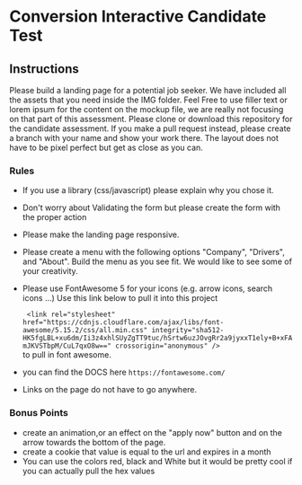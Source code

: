 # Conversion Interactive Candidate Test

## Instructions
Please build a landing page for a potential job seeker. We have included all the assets that you need inside 
the IMG folder. Feel Free to use filler text or lorem ipsum for the content on the mockup file, we are really not
focusing on that part of this assessment. Please clone or download this repository for the candidate assessment.
If you make a pull request instead, please create a branch with your name and show your work there. The layout 
does not have to be pixel perfect but get as close as you can.

### Rules
 - If you use a library (css/javascript) please explain why you chose it. 
 - Don't worry about Validating the form but please create the form with the proper action
 - Please make the landing page responsive.
 - Please create a menu with the following options "Company", "Drivers", and "About". Build the menu as you
   see fit. We would like to see some of your creativity.
 - Please use FontAwesome 5 for your icons (e.g. arrow icons, search icons ...) Use this link below to pull it into
 this project
   
   ``` <link rel="stylesheet" href="https://cdnjs.cloudflare.com/ajax/libs/font-awesome/5.15.2/css/all.min.css" integrity="sha512-HK5fgLBL+xu6dm/Ii3z4xhlSUyZgTT9tuc/hSrtw6uzJOvgRr2a9jyxxT1ely+B+xFAmJKVSTbpM/CuL7qxO8w==" crossorigin="anonymous" />```  
  to pull in font awesome.
- you can find the DOCS here ```https://fontawesome.com/```
- Links on the page do not have to go anywhere.



### Bonus Points
- create an animation,or an effect on the "apply now" button and on the arrow towards the bottom of the page.
- create a cookie that value is equal to the url and expires in a month
- You can use the colors red, black and White but it would be pretty cool if you can actually pull the hex values



 